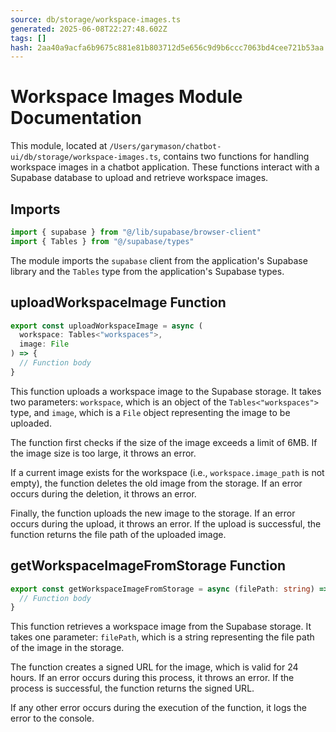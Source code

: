 ```yaml
---
source: db/storage/workspace-images.ts
generated: 2025-06-08T22:27:48.602Z
tags: []
hash: 2aa40a9acfa6b9675c881e81b803712d5e656c9d9b6ccc7063bd4cee721b53aa
---
```


# Workspace Images Module Documentation

This module, located at `/Users/garymason/chatbot-ui/db/storage/workspace-images.ts`, contains two functions for handling workspace images in a chatbot application. These functions interact with a Supabase database to upload and retrieve workspace images.

## Imports

```ts
import { supabase } from "@/lib/supabase/browser-client"
import { Tables } from "@/supabase/types"
```

The module imports the `supabase` client from the application's Supabase library and the `Tables` type from the application's Supabase types.

## uploadWorkspaceImage Function

```ts
export const uploadWorkspaceImage = async (
  workspace: Tables<"workspaces">,
  image: File
) => {
  // Function body
}
```

This function uploads a workspace image to the Supabase storage. It takes two parameters: `workspace`, which is an object of the `Tables<"workspaces">` type, and `image`, which is a `File` object representing the image to be uploaded.

The function first checks if the size of the image exceeds a limit of 6MB. If the image size is too large, it throws an error.

If a current image exists for the workspace (i.e., `workspace.image_path` is not empty), the function deletes the old image from the storage. If an error occurs during the deletion, it throws an error.

Finally, the function uploads the new image to the storage. If an error occurs during the upload, it throws an error. If the upload is successful, the function returns the file path of the uploaded image.

## getWorkspaceImageFromStorage Function

```ts
export const getWorkspaceImageFromStorage = async (filePath: string) => {
  // Function body
}
```

This function retrieves a workspace image from the Supabase storage. It takes one parameter: `filePath`, which is a string representing the file path of the image in the storage.

The function creates a signed URL for the image, which is valid for 24 hours. If an error occurs during this process, it throws an error. If the process is successful, the function returns the signed URL.

If any other error occurs during the execution of the function, it logs the error to the console.